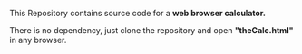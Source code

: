 This Repository contains source code for a <b>web browser calculator.</b>

There is no dependency, just clone the repository and open <b>"theCalc.html"</b> in any browser.
